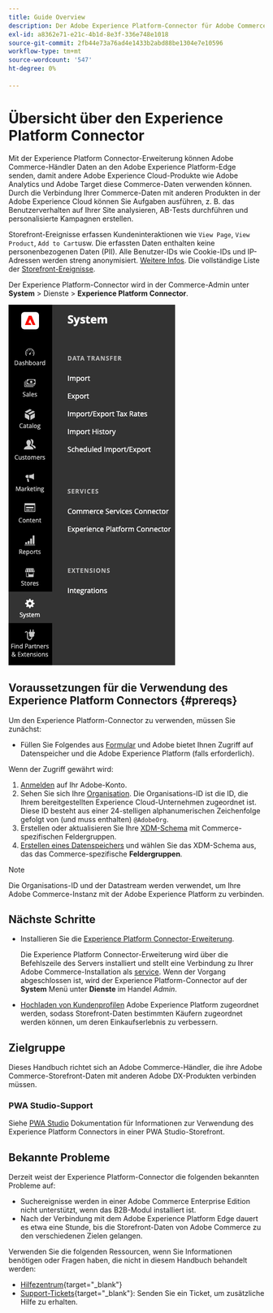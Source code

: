 ```yaml
---
title: Guide Overview
description: Der Adobe Experience Platform-Connector für Adobe Commerce verbindet Ihre Commerce-Instanz mit anderen Adobe Experience Cloud-Produkten.
exl-id: a8362e71-e21c-4b1d-8e3f-336e748e1018
source-git-commit: 2fb44e73a76ad4e1433b2abd88be1304e7e10596
workflow-type: tm+mt
source-wordcount: '547'
ht-degree: 0%

---
```


# Übersicht über den Experience Platform Connector

Mit der Experience Platform Connector-Erweiterung können Adobe Commerce-Händler Daten an den Adobe Experience Platform-Edge senden, damit andere Adobe Experience Cloud-Produkte wie Adobe Analytics und Adobe Target diese Commerce-Daten verwenden können. Durch die Verbindung Ihrer Commerce-Daten mit anderen Produkten in der Adobe Experience Cloud können Sie Aufgaben ausführen, z. B. das Benutzerverhalten auf Ihrer Site analysieren, AB-Tests durchführen und personalisierte Kampagnen erstellen.

Storefront-Ereignisse erfassen Kundeninteraktionen wie `View Page`, `View Product`, `Add to Cart`usw. Die erfassten Daten enthalten keine personenbezogenen Daten (PII). Alle Benutzer-IDs wie Cookie-IDs und IP-Adressen werden streng anonymisiert. [Weitere Infos](https://www.adobe.com/privacy/experience-cloud.html). Die vollständige Liste der [Storefront-Ereignisse](events.md).

Der Experience Platform-Connector wird in der Commerce-Admin unter **System** > Dienste > **Experience Platform Connector**.

![Admin-Ansicht der Experience Platform Connector-Erweiterung](assets/epc-adminui.png)

## Voraussetzungen für die Verwendung des Experience Platform Connectors {#prereqs}

Um den Experience Platform-Connector zu verwenden, müssen Sie zunächst:

- Füllen Sie Folgendes aus [Formular](https://forms.office.com/pages/responsepage.aspx?id=Wht7-jR7h0OUrtLBeN7O4VH_dtG9hJVAk_TqGkZC2DxUM1FSWkdJOE41UVpUWUw0M1JWV0RKS1VXQi4u) und Adobe bietet Ihnen Zugriff auf Datenspeicher und die Adobe Experience Platform (falls erforderlich).

Wenn der Zugriff gewährt wird:

1. [Anmelden](https://helpx.adobe.com/manage-account/using/access-adobe-id-account.html) auf Ihr Adobe-Konto.
1. Sehen Sie sich Ihre [Organisation](https://experienceleague.adobe.com/docs/core-services/interface/administration/organizations.html?lang=en#concept_EA8AEE5B02CF46ACBDAD6A8508646255). Die Organisations-ID ist die ID, die Ihrem bereitgestellten Experience Cloud-Unternehmen zugeordnet ist. Diese ID besteht aus einer 24-stelligen alphanumerischen Zeichenfolge gefolgt von (und muss enthalten) `@AdobeOrg`.
1. Erstellen oder aktualisieren Sie Ihre [XDM-Schema](update-xdm.md) mit Commerce-spezifischen Feldergruppen.
1. [Erstellen eines Datenspeichers](https://experienceleague.adobe.com/docs/experience-platform/edge/datastreams/overview.html?lang=en) und wählen Sie das XDM-Schema aus, das das Commerce-spezifische **Feldergruppen**.

>[!NOTE]
>
> Die Organisations-ID und der Datastream werden verwendet, um Ihre Adobe Commerce-Instanz mit der Adobe Experience Platform zu verbinden.

## Nächste Schritte

- Installieren Sie die [Experience Platform Connector-Erweiterung](install.md).

   Die Experience Platform Connector-Erweiterung wird über die Befehlszeile des Servers installiert und stellt eine Verbindung zu Ihrer Adobe Commerce-Installation als [service](../landing/saas.md). Wenn der Vorgang abgeschlossen ist, wird der Experience Platform-Connector auf der **System** Menü unter **Dienste** im Handel _Admin_.
- [Hochladen von Kundenprofilen](profile.md) Adobe Experience Platform zugeordnet werden, sodass Storefront-Daten bestimmten Käufern zugeordnet werden können, um deren Einkaufserlebnis zu verbessern.

## Zielgruppe

Dieses Handbuch richtet sich an Adobe Commerce-Händler, die ihre Adobe Commerce-Storefront-Daten mit anderen Adobe DX-Produkten verbinden müssen.

### PWA Studio-Support

Siehe [PWA Studio](https://developer.adobe.com/commerce/pwa-studio/integrations/adobe-commerce/aep/) Dokumentation für Informationen zur Verwendung des Experience Platform Connectors in einer PWA Studio-Storefront.

## Bekannte Probleme

Derzeit weist der Experience Platform-Connector die folgenden bekannten Probleme auf:

- Suchereignisse werden in einer Adobe Commerce Enterprise Edition nicht unterstützt, wenn das B2B-Modul installiert ist.
- Nach der Verbindung mit dem Adobe Experience Platform Edge dauert es etwa eine Stunde, bis die Storefront-Daten von Adobe Commerce zu den verschiedenen Zielen gelangen.

Verwenden Sie die folgenden Ressourcen, wenn Sie Informationen benötigen oder Fragen haben, die nicht in diesem Handbuch behandelt werden:

- [Hilfezentrum](https://support.magento.com/hc/en-us){target=&quot;_blank&quot;}
- [Support-Tickets](https://support.magento.com/hc/en-us/articles/360000913794#submit-ticket){target=&quot;_blank&quot;}: Senden Sie ein Ticket, um zusätzliche Hilfe zu erhalten.
